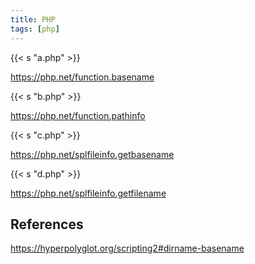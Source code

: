 ```yaml
---
title: PHP
tags: [php]
---
```


{{< s "a.php" >}}

<https://php.net/function.basename>

{{< s "b.php" >}}

<https://php.net/function.pathinfo>

{{< s "c.php" >}}

<https://php.net/splfileinfo.getbasename>

{{< s "d.php" >}}

<https://php.net/splfileinfo.getfilename>

## References

<https://hyperpolyglot.org/scripting2#dirname-basename>
